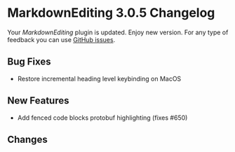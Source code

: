 # MarkdownEditing 3.0.5 Changelog

Your _MarkdownEditing_ plugin is updated. Enjoy new version. For any type of
feedback you can use [GitHub issues][issues].

## Bug Fixes

* Restore incremental heading level keybinding on MacOS

## New Features

* Add fenced code blocks protobuf highlighting (fixes #650)

## Changes

[issues]: https://github.com/SublimeText-Markdown/MarkdownEditing/issues
